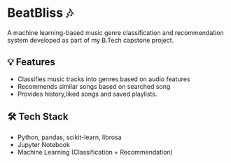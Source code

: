 # BeatBliss 🎶  
A machine learning-based music genre classification and recommendation system developed as part of my B.Tech capstone project.

## 💡 Features
- Classifies music tracks into genres based on audio features
- Recommends similar songs based on searched song
- Provides history,liked songs and saved playlists.

## 🛠️ Tech Stack
- Python, pandas, scikit-learn, librosa
- Jupyter Notebook
- Machine Learning (Classification + Recommendation)
